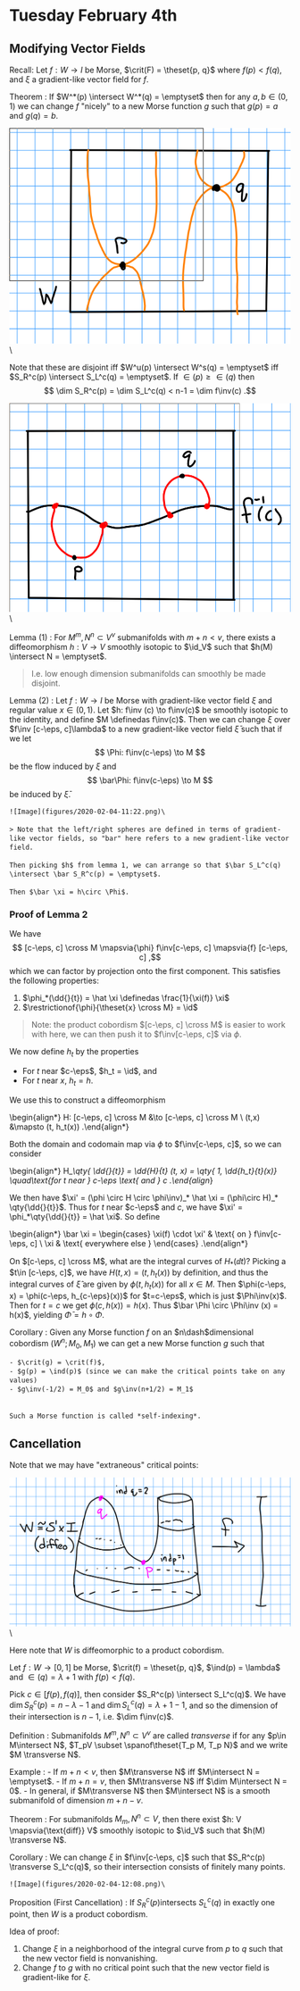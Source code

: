 # Tuesday February 4th

## Modifying Vector Fields

Recall:
Let $f: W \to I$ be Morse, $\crit(F) = \theset{p, q}$ where $f(p) < f(q)$, and $\xi$ a gradient-like vector field for $f$.

Theorem
: If $W^*(p) \intersect W^*(q) = \emptyset$ then for any $a, b\in (0 ,1)$ we can change $f$ "nicely" to a new Morse function $g$ such that $g(p) = a$ and $g(q) = b$.

![Image](figures/2020-02-04-11:09.png)\

Note that these are disjoint iff $W^u(p) \intersect W^s(q) = \emptyset$ iff $S_R^c(p) \intersect S_L^c(q) = \emptyset$.
If $\in(p) \geq \in (q)$ then
$$
\dim S_R^c(p) = \dim S_L^c(q) < n-1 = \dim f\inv(c)
.$$

![Image](figures/2020-02-04-11:13.png)\

Lemma (1)
: For $M^m, N^n \subset V^v$ submanifolds with $m+n < v$, there exists a diffeomorphism $h: V \to V$ smoothly isotopic to $\id_V$ such that $h(M) \intersect N = \emptyset$.

> I.e. low enough dimension submanifolds can smoothly be made disjoint.

Lemma (2)
:   Let $f: W\to I$ be Morse with gradient-like vector field $\xi$ and regular value $x\in (0, 1)$.
    Let $h: f\inv (c) \to f\inv(c)$ be smoothly isotopic to the identity, and define $M \definedas f\inv(c)$.
    Then we can change $\xi$ over $f\inv [c-\eps, c]\lambda$ to a new gradient-like vector field $\bar \xi$ such that if we let
    $$
    \Phi: f\inv(c-\eps) \to M
    $$
    be the flow induced by $\xi$ and
    $$
    \bar\Phi: f\inv(c-\eps) \to M
    $$
    be induced by $\bar \xi$.

    ![Image](figures/2020-02-04-11:22.png)\

    > Note that the left/right spheres are defined in terms of gradient-like vector fields, so "bar" here refers to a new gradient-like vector field.

    Then picking $h$ from lemma 1, we can arrange so that $\bar S_L^c(q) \intersect \bar S_R^c(p) = \emptyset$.

    Then $\bar \xi = h\circ \Phi$.

### Proof of Lemma 2

We have
$$
[c-\eps, c] \cross M \mapsvia{\phi} f\inv[c-\eps, c] \mapsvia{f} [c-\eps, c]
,$$
which we can factor by projection onto the first component.
This satisfies the following properties:

1. $\phi_*(\dd{}{t}) = \hat \xi \definedas \frac{1}{\xi(f)} \xi$
2. $\restrictionof{\phi}{\theset{x} \cross M} = \id$

> Note: the product cobordism $[c-\eps, c] \cross M$ is easier to work with here, we can then push it to $f\inv[c-\eps, c]$ via $\phi$.

We now define $h_t$ by the properties

- For $t$ near $c-\eps$, $h_t = \id$, and
- For $t$ near $x$, $h_t = h$.

We use this to construct a diffeomorphism

\begin{align*}
H: [c-\eps, c] \cross M &\to [c-\eps, c] \cross M \\
(t,x) &\mapsto (t, h_t(x))
.\end{align*}

Both the domain and codomain map via $\phi$ to $f\inv[c-\eps, c]$, so we can consider

\begin{align*}
H_*\qty{ \dd{}{t}}
= \dd{H}{t} (t, x) = \qty{ 1, \dd{h_t}{t}(x)} \quad\text{for $t$ near } c-\eps \text{ and } c
.\end{align*}

We then have $\xi' = (\phi \circ H \circ \phi\inv)_* \hat \xi = (\phi\circ H)_* \qty{\dd{}{t}}$.
Thus for $t$ near $c-\eps$ and $c$, we have $\xi' = \phi_*\qty{\dd{}{t}} = \hat \xi$.
So define

\begin{align*}
\bar \xi =
\begin{cases}
\xi(f) \cdot \xi' & \text{ on } f\inv[c-\eps, c] \\
\xi & \text{ everywhere else }
\end{cases}
.\end{align*}

On $[c-\eps, c] \cross M$, what are the integral curves of $H_*(\dd{}{t})$?
Picking a $t\in [c-\eps, c]$, we have $H(t,x) = (t, h_t(x))$ by definition, and thus the integral curves of $\hat \xi$ are given by $\phi(t, h_t(x))$ for all $x\in M$.
Then $\phi(c-\eps, x) = \phi(c-\eps, h_{c-\eps}(x))$ for $t=c-\eps$, which is just $\Phi\inv(x)$.
Then for $t=c$ we get $\phi(c, h(x)) = h(x)$.
Thus $\bar \Phi \circ \Phi\inv (x) = h(x)$, yielding $\bar \Phi = h\circ \Phi$.

Corollary
:   Given any Morse function $f$ on an $n\dash$dimensional cobordism $(W^n; M_0, M_1)$ we can get a new Morse function $g$ such that

    - $\crit(g) = \crit(f)$,
    - $g(p) = \ind(p)$ (since we can make the critical points take on any values)
    - $g\inv(-1/2) = M_0$ and $g\inv(n+1/2) = M_1$


    Such a Morse function is called *self-indexing*.

## Cancellation

Note that we may have "extraneous" critical points:

![Image](figures/2020-02-04-11:52.png)\

Here note that $W$ is diffeomorphic to a product cobordism.

Let $f: W \to [0, 1]$ be Morse, $\crit(f) = \theset{p, q}$, $\ind(p) = \lambda$ and $\in(q) = \lambda + 1$ with $f(p) < f(q)$.

Pick $c\in [f(p), f(q)]$, then consider $S_R^c(p) \intersect S_L^c(q)$.
We have $\dim S_R^c(p) = n-\lambda - 1$ and $\dim S_L^c(q) = \lambda + 1 - 1$, and so the dimension of their intersection is $n-1$, i.e. $\dim f\inv(c)$.

Definition
: Submanifolds $M^m, N^n \subset V^v$ are called *transverse* if for any $p\in M\intersect N$, $T_pV \subset \spanof\theset{T_p M, T_p N}$ and we write $M \transverse N$.

Example
:   - If $m+n < v$, then $M\transverse N$ iff $M\intersect N = \emptyset$.
    - If $m+n = v$, then $M\transverse N$ iff $\dim M\intersect N = 0$.
    - In general, if $M\transverse N$ then $M\intersect N$ is a smooth submanifold of dimension $m+n -v$.

Theorem
: For submanifolds $M_m, N^n \subset V$, then there exist $h: V \mapsvia{\text{diff}} V$ smoothly isotopic to $\id_V$ such that $h(M) \transverse N$.

Corollary
:   We can change $\xi$ in $f\inv[c-\eps, c]$ such that $S_R^c(p) \transverse S_L^c(q)$, so their intersection consists of finitely many points.

    ![Image](figures/2020-02-04-12:08.png)\

Proposition (First Cancellation)
: If $S_R^c(p)$intersects $S_L^c(q)$ in exactly one point, then $W$ is a product cobordism.


Idea of proof:

1. Change $\xi$ in a neighborhood of the integral curve from $p$ to $q$ such that the new vector field is nonvanishing.
2. Change $f$ to $g$ with no critical point such that the new vector field is gradient-like for $\xi$.
